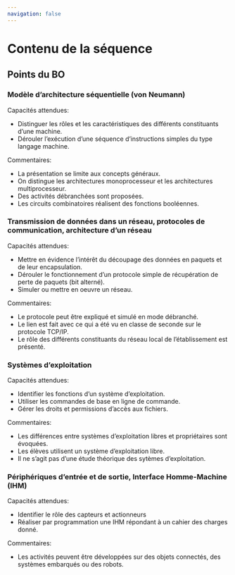 ```yaml
---
navigation: false
---
```


# Contenu de la séquence
## Points du BO

### Modèle d’architecture séquentielle (von Neumann)

Capacités attendues:
- Distinguer les rôles et les caractéristiques des différents constituants d’une machine.
- Dérouler l’exécution d’une séquence d’instructions simples du type langage machine.

Commentaires:
- La présentation se limite aux concepts généraux.
- On distingue les architectures monoprocesseur et les architectures multiprocesseur.
- Des activités débranchées sont proposées.
- Les circuits combinatoires réalisent des fonctions booléennes.

### Transmission de données dans un réseau, protocoles de communication, architecture d’un réseau

Capacités attendues:
- Mettre en évidence l’intérêt du découpage des données en paquets et de leur encapsulation.
- Dérouler le fonctionnement d’un protocole simple de récupération de perte de paquets (bit alterné).
- Simuler ou mettre en oeuvre un réseau.

Commentaires: 
- Le protocole peut être expliqué et simulé en mode débranché.
- Le lien est fait avec ce qui a été vu en classe de seconde sur le protocole TCP/IP.
- Le rôle des différents constituants du réseau local de l’établissement est présenté.

### Systèmes d’exploitation

Capacités attendues: 
- Identifier les fonctions d’un système d’exploitation.
- Utiliser les commandes de base en ligne de commande.
- Gérer les droits et permissions d’accès aux fichiers.

Commentaires:
- Les différences entre systèmes d’exploitation libres et propriétaires sont évoquées.
- Les élèves utilisent un système d’exploitation libre.
- Il ne s’agit pas d’une étude théorique des sytèmes d’exploitation.

### Périphériques d’entrée et de sortie, Interface Homme-Machine (IHM)

Capacités attendues:
- Identifier le rôle des capteurs et actionneurs
- Réaliser par programmation une IHM répondant à un cahier des charges donné.

Commentaires:
- Les activités peuvent être développées sur des objets connectés, des systèmes embarqués ou des robots.